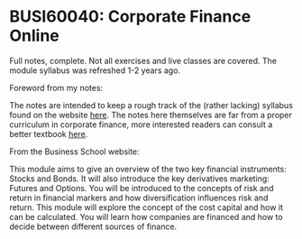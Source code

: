 
# BUSI60040: Corporate Finance Online

Full notes, complete. Not all exercises and live classes are covered. The module syllabus was refreshed 1-2 years ago.

Foreword from my notes:

The notes are intended to keep a rough track of the (rather lacking) syllabus found on the website [here](https://www.imperial.ac.uk/business-school/undergraduate/bpes/#programme-content). The notes here themselves are far from a proper curriculum in corporate finance, more interested readers can consult a better textbook [here](https://book.ivo-welch.info/home/).


From the Business School website:


This module aims to give an overview of the two key financial instruments: Stocks and Bonds. It will also introduce the key derivatives marketing: Futures and Options. You will be introduced to the concepts of risk and return in financial markers and how diversification influences risk and return. This module will explore the concept of the cost capital and how it can be calculated. You will learn how companies are financed and how to decide between different sources of finance.